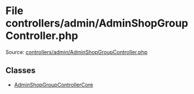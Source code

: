 File controllers/admin/AdminShopGroupController.php
=========

Source: [controllers/admin/AdminShopGroupController.php](https://github.com/PrestaShop/PrestaShop/blob/1.6.0.8/controllers/admin/AdminShopGroupController.php)


Classes
-------

* [AdminShopGroupControllerCore](class.AdminShopGroupControllerCore.md)

